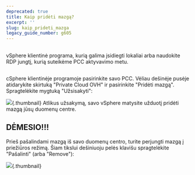 ```yaml
---
deprecated: true
title: Kaip pridėti mazgą?
excerpt: ''
slug: kaip_prideti_mazga
legacy_guide_number: g605
---
```



## 
vSphere klientinė programa, kurią galima įsidiegti lokaliai arba naudokite RDP jungtį, kurią suteikėme PCC aktyvavimo metu.


## 
cSphere klientinėje programoje pasirinkite savo PCC. Vėliau dešinėje pusėje atidarykite skirtuką "Private Cloud OVH" ir pasirinkite "Pridėti mazgą". 
Spragtelėkite mygtuką "Užsisakyti":

![](images/img_104.jpg){.thumbnail}
Atlikus užsakymą, savo vSphere matysite užduotį pridėti mazgą jūsų duomenų centre.


## 

## DĖMESIO!!!
Prieš pašalindami mazgą iš savo duomenų centro, turite perjungti mazgą į priežiūros režimą.
Šiam tikslui dešiniuoju pelės klavišu spragtelėkite "Pašalinti" (arba "Remove"):

![](images/img_105.jpg){.thumbnail}


